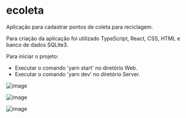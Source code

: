 # ecoleta
Aplicação para cadastrar pontos de coleta para reciclagem.

Para criação da aplicação foi utilizado TypeScript, React, CSS, HTML e banco de dados SQLite3.

Para iniciar o projeto:

- Executar o comando 'yarn start' no diretório Web.
- Executar o comando 'yarn dev' no diretório Server.

![image](https://user-images.githubusercontent.com/40468569/191609201-2158f3b0-2e89-44ef-b414-a447d09df7b5.png)

![image](https://user-images.githubusercontent.com/40468569/191609406-f9bc507f-78d5-4109-aa7a-b1a2a54166bf.png)

![image](https://user-images.githubusercontent.com/40468569/191609300-1a6e2eb0-0087-492d-a965-914f42b99368.png)
